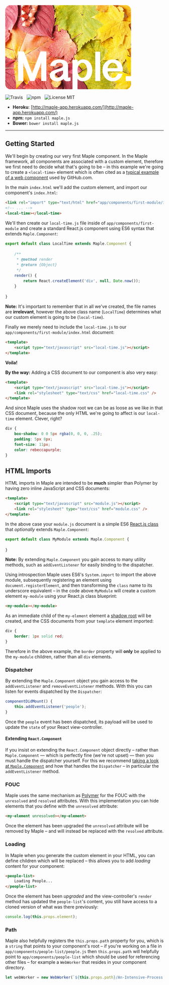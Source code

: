 <img alt="Maple.js" src="media/logo.png" width="400" />

![Travis](http://img.shields.io/travis/Wildhoney/Maple.js.svg?style=flat)
&nbsp;
![npm](http://img.shields.io/npm/v/maple.js.svg?style=flat)
&nbsp;
![License MIT](http://img.shields.io/badge/License-MIT-lightgrey.svg?style=flat)

* **Heroku**: [http://maple-app.herokuapp.com/](http://maple-app.herokuapp.com/)
* **npm:** `npm install maple.js`
* **Bower:** `bower install maple.js`

---

## Getting Started

We'll begin by creating our very first Maple component. In the Maple framework, all components are associated with a custom element, therefore we first need to decide what that's going to be &ndash; in this example we're going to create a `<local-time>` element which is often cited as a [typical example of a web component](http://webcomponents.org/articles/interview-with-joshua-peek/) used by GitHub.com.

In the main `index.html` we'll add the custom element, and import our component's `index.html`:

```html
<link rel="import" type="text/html" href="app/components/first-module/index.html" />
<!-- ... -->
<local-time></local-time>
```

We'll then create our `local-time.js` file inside of `app/components/first-module` and create a standard React.js component using ES6 syntax that extends `Maple.Component`:

```javascript
export default class LocalTime extends Maple.Component {

    /**
     * @method render
     * @return {Object}
     */
    render() {
        return React.createElement('div', null, Date.now());
    }

}
```

**Note:** It's important to remember that in all we've created, the file names are **irrelevant**, however the above class name (`LocalTime`) determines what our custom element is going to be (`local-time`).

Finally we merely need to include the `local-time.js` to our `app/components/first-module/index.html` document:

```html
<template>
    <script type="text/javascript" src="local-time.js"></script>
</template>
```

**Voila!**

**By the way:** Adding a CSS document to our component is also very easy:

```html
<template>
    <script type="text/javascript" src="local-time.js"></script>
    <link rel="stylesheet" type="text/css" href="local-time.css" />
</template>
```

And since Maple uses the shadow root we can be as loose as we like in that CSS document, because the only HTML we're going to affect is our `local-time` element. Clever, right?

```css
div {
    box-shadow: 0 0 5px rgba(0, 0, 0, .25);
    padding: 5px 8px;
    font-size: 11px;
    color: rebeccapurple;
}
```

## HTML Imports

HTML imports in Maple are intended to be **much** simpler than Polymer by having zero inline JavaScript and CSS documents:

```html
<template>
    <script type="text/javascript" src="module.js"></script>
    <link rel="stylesheet" type="text/css" href="module.css" />
</template>
```

In the above case your `module.js` document is a simple ES6 [React.js class](https://facebook.github.io/react/docs/tutorial.html) that *optionally* extends `Maple.Component`:

```javascript
export default class MyModule extends Maple.Component {

}
```

**Note:** By extending `Maple.Component` you gain access to many utility methods, such as `addEventListener` for easily binding to the dispatcher.

Using introspection Maple uses ES6's `System.import` to import the above module, subsequently registering an element using `document.registerElement`, and then transforming the `class` name to its underscore equivalent &ndash; in the code above `MyModule` will create a custom element `my-module` using your React.js class blueprint:

```html
<my-module></my-module>
```

As an immediate child of the `my-element` element a [shadow root](https://w3c.github.io/webcomponents/spec/shadow/) will be created, and the CSS documents from your `template` element imported:

```css
div {
    border: 1px solid red;
}
```

Therefore in the above example, the `border` property will **only** be applied to the `my-module` children, rather than all `div` elements.

### Dispatcher

By extending the `Maple.Component` object you gain access to the `addEventListener` and `removeEventListener` methods. With this you can listen for events dispatched by the `Dispatcher`:

```javascript
componentDidMount() {
    this.addEventListener('people');
}
```

Once the `people` event has been dispatched, its payload will be used to update the `state` of your React view-controller.

#### Extending `React.Component`

If you insist on extending the `React.Component` object directly &ndash; rather than `Maple.Component` &mdash; which is perfectly fine (we're not upset) &mdash; then you must handle the dispatcher yourself. For this we recommend [taking a look at `Maple.Component`](https://github.com/Wildhoney/Maple.js/blob/master/src/components/Dispatcher.js) and how that handles the `Dispatcher` &ndash; in particular the `addEventListener` method.

### FOUC

Maple uses the same mechanism as [Polymer](https://www.polymer-project.org/0.5/docs/polymer/styling.html) for the FOUC with the `unresolved` and `resolved` attributes. With this implementation you can hide elements that you define with the `unresolved` attribute:

```html
<my-element unresolved></my-element>
```

Once the element has been upgraded the `unresolved` attribute will be removed by Maple &ndash; and will instead be replaced with the `resolved` attribute.

### Loading

In Maple when you generate the custom element in your HTML, you can define children which will be replaced &ndash; this allows you to add *loading* content for your component:

```html
<people-list>
    Loading People...
</people-list>
```

Once the element has been *upgraded* and the view-controller's `render` method has updated the `people-list`'s content, you still have access to a cloned version of what was there previously:

```javascript
console.log(this.props.element);
```

### Path

Maple also helpfully registers the `this.props.path` property for you, which is a `string` that points to your component's root &ndash; if you're working on a file in `app/components/people-list/people.js` then `this.props.path` will helpfully point to `app/components/people-list` which should be used for referencing other files &ndash; for example a `WebWorker` that resides in your component directory.

```javascript
let webWorker = new WebWorker(`${this.props.path}/An-Intensive-Process.js`);
```